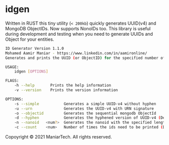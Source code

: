 # idgen

Written in RUST this tiny utility (`< 200kb`) quickly generates UUID(v4) and MongoDB ObjectIDs. Now supports NonoIDs too. This library is useful during development and testing when you need to generate UUIDs and Object for your entities.


```sh
ID Generator Version 1.1.0
Mohamed Aamir Maniar - https://www.linkedin.com/in/aamironline/
Generates and prints the UUID (or ObjectID) for the specified number of times.

USAGE:
    idgen [OPTIONS]

FLAGS:
    -h --help       Prints the help information
    -v --version    Prints the version information

OPTIONS:
    -s --simple           Generates a simple UUID-v4 without hyphen
    -u --urn              Generates the UUID-v4 with URN signature
    -o --objectid         Generates the sequential mongodb ObjectId
    -d --hyphen           Generates the hyphened version of UUID-v4 (Default)
    -n --nanoid   <num?>  Generates the nanoid with the specified length (Default: 21)
    -c --count    <num>   Number of times the ids need to be printed (Default 1)
```

Copoyright © 2021 ManiarTech. All rights reserved.
